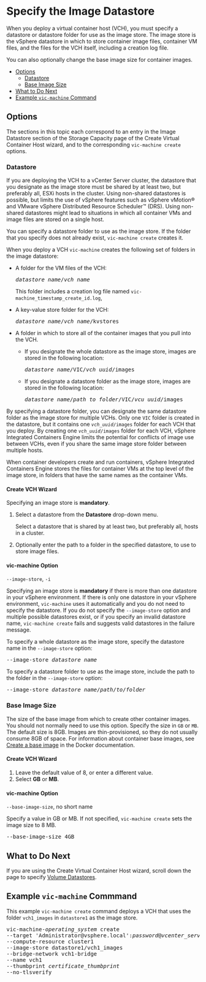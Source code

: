 # Specify the Image Datastore #

When you deploy a virtual container host (VCH), you must specify a datastore or datastore folder for use as the image store. The image store is the vSphere datastore in which to store container image files, container VM files, and the files for the VCH itself, including a creation log file. 

You can also optionally change the base image size for container images. 

- [Options](#options)
  - [Datastore](#imagestore)
  - [Base Image Size](#baseimagesize)
- [What to Do Next](#whatnext)
- [Example `vic-machine` Command](#example)

## Options <a id="options"></a>

The sections in this topic each correspond to an entry in the Image Datastore section of the Storage Capacity page of the Create Virtual Container Host wizard, and to the  corresponding `vic-machine create` options.

### Datastore <a id="imagestore"></a>

If you are deploying the VCH to a vCenter Server cluster, the datastore that you designate as the image store must be shared by at least two, but preferably all, ESXi hosts in the cluster. Using non-shared datastores is possible, but limits the use of vSphere features such as vSphere vMotion&reg; and VMware vSphere Distributed Resource Scheduler&trade; (DRS). Using non-shared datastores might lead to situations in which all container VMs and image files are stored on a single host.

You can specify a datastore folder to use as the image store. If the folder that you specify does not already exist, `vic-machine create` creates it. 

When you deploy a VCH `vic-machine` creates the following set of folders in the image datastore: 

- A folder for the VM files of the VCH:<pre><i>datastore_name</i>/<i>vch_name</i></pre>This folder includes a creation log file named <code>vic-machine_timestamp_create_id.log</code>, 
- A key-value store folder for the VCH:<pre><i>datastore_name</i>/<i>vch_name</i>/kvstores</pre>
- A folder in which to store all of the container images that you pull into the VCH.

    - If you designate the whole datastore as the image store, images are stored in the following location:<pre><i>datastore_name</i>/VIC/<i>vch_uuid</i>/images</pre>
    - If you designate a datastore folder as the image store, images are stored in the following location:<pre><i>datastore_name</i>/<i>path_to_folder</i>/VIC/<i>vcu_uuid</i>/images</pre>

By specifying a datastore folder, you can designate the same datastore folder as the image store for multiple VCHs. Only one `VIC` folder is created in the datastore, but it contains one <code><i>vch_uuid</i>/images</code> folder for each VCH that you deploy. By creating one <code><i>vch_uuid</i>/images</code> folder for each VCH, vSphere Integrated Containers Engine limits the potential for conflicts of image use between VCHs, even if you share the same image store folder between multiple hosts.

When container developers create and run containers, vSphere Integrated Containers Engine stores the files for container VMs at the top level of the image store, in folders that have the same names as the container VMs.

#### Create VCH Wizard

Specifying an image store is **mandatory**.

1. Select a datastore from the **Datastore** drop-down menu.

    Select a datastore that is shared by at least two, but preferably all, hosts in a cluster.
2. Optionally enter the path to a folder in the specified datastore, to use to store image files. 

#### vic-machine Option

`--image-store`, `-i`

Specifying an image store is **mandatory** if there is more than one datastore in your vSphere environment. If there is only one datastore in your vSphere environment, `vic-machine` uses it automatically and you do not need to specify the datastore. If you do not specify the `--image-store` option and multiple possible datastores exist, or if you specify an invalid datastore name, `vic-machine create` fails and suggests valid datastores in the failure message. 

To specify a whole datastore as the image store, specify the datastore name in the `--image-store` option:

<pre>--image-store <i>datastore_name</i></pre>

To specify a datastore folder to use as the image store, include the path to the folder in the `--image-store` option: 

<pre>--image-store <i>datastore_name</i>/<i>path</i>/<i>to</i>/<i>folder</i></pre> 

### Base Image Size <a id="baseimagesize"></a>

The size of the base image from which to create other container images. You should not normally need to use this option. Specify the size in `GB` or `MB`. The default size is 8GB. Images are thin-provisioned, so they do not usually consume 8GB of space. For information about container base images, see [Create a base image](https://docs.docker.com/engine/userguide/eng-image/baseimages/) in the Docker documentation. 

#### Create VCH Wizard

1. Leave the default value of 8, or enter a different value.
2. Select **GB** or **MB**.

#### vic-machine Option 

`--base-image-size`, no short name

Specify a value in GB or MB. If not specified, `vic-machine create` sets the image size to 8 MB.

<pre>--base-image-size 4GB</pre>

## What to Do Next <a id="whatnext"></a>

If you are using the Create Virtual Container Host wizard, scroll down the page to specify [Volume Datastores](volume_stores.md).

## Example `vic-machine` Commmand <a id="example"></a>

This example `vic-machine create` command deploys a VCH that uses the folder `vch1_images` in `datastore1` as the image store. 

<pre>vic-machine-<i>operating_system</i> create
--target 'Administrator@vsphere.local':<i>password</i>@<i>vcenter_server_address</i>/dc1
--compute-resource cluster1
--image-store datastore1/vch1_images
--bridge-network vch1-bridge
--name vch1
--thumbprint <i>certificate_thumbprint</i>
--no-tlsverify
</pre>